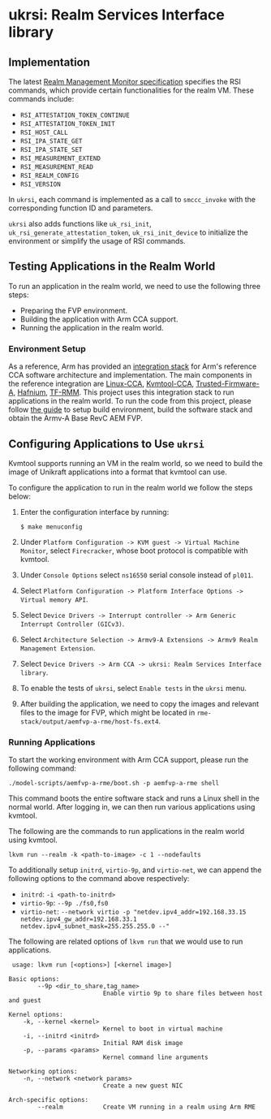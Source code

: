 # ukrsi: Realm Services Interface library

## Implementation

The latest [Realm Management Monitor specification](https://developer.arm.com/documentation/den0137/latest/) specifies the RSI commands, which provide certain functionalities for the realm VM.
These commands include:

* `RSI_ATTESTATION_TOKEN_CONTINUE`
* `RSI_ATTESTATION_TOKEN_INIT`
* `RSI_HOST_CALL`
* `RSI_IPA_STATE_GET`
* `RSI_IPA_STATE_SET`
* `RSI_MEASUREMENT_EXTEND`
* `RSI_MEASUREMENT_READ`
* `RSI_REALM_CONFIG`
* `RSI_VERSION`

In `ukrsi`, each command is implemented as a call to `smccc_invoke` with the corresponding function ID and parameters.

`ukrsi` also adds functions like `uk_rsi_init`, `uk_rsi_generate_attestation_token`, `uk_rsi_init_device` to initialize the environment or simplify the usage of RSI commands.

## Testing Applications in the Realm World

To run an application in the realm world, we need to use the following three steps:

* Preparing the FVP environment.
* Building the application with Arm CCA support.
* Running the application in the realm world.

### Environment Setup

As a reference, Arm has provided an [integration stack](https://gitlab.arm.com/arm-reference-solutions/arm-reference-solutions-docs/-/blob/master/docs/aemfvp-a-rme/user-guide.rst) for Arm's reference CCA software architecture and implementation.
The main components in the reference integration are [Linux-CCA](https://gitlab.arm.com/linux-arm/linux-cca), [Kvmtool-CCA](https://gitlab.arm.com/linux-arm/kvmtool-cca), [Trusted-Firmware-A](https://trustedfirmware-a.readthedocs.io/en/latest/), [Hafnium](https://review.trustedfirmware.org/plugins/gitiles/hafnium/hafnium/+/HEAD/README.md), [TF-RMM](https://tf-rmm.readthedocs.io/en/latest/).
This project uses this integration stack to run applications in the realm world.
To run the code from this project, please follow [the guide](https://gitlab.arm.com/arm-reference-solutions/arm-reference-solutions-docs/-/blob/master/docs/aemfvp-a-rme/user-guide.rst) to setup build environment, build the software stack and obtain the Armv-A Base RevC AEM FVP.

## Configuring Applications to Use `ukrsi`

Kvmtool supports running an VM in the realm world, so we need to build the image of Unikraft applications into a format that kvmtool can use.

To configure the application to run in the realm world we follow the steps below:

1. Enter the configuration interface by running:

   ```console
   $ make menuconfig
   ```

2. Under `Platform Configuration -> KVM guest -> Virtual Machine Monitor`, select `Firecracker`, whose boot protocol is compatible with kvmtool.

3. Under `Console Options` select `ns16550` serial console instead of `pl011`.

4. Select `Platform Configuration -> Platform Interface Options -> Virtual memory API`.

5. Select `Device Drivers -> Interrupt controller -> Arm Generic Interrupt Controller (GICv3)`.

6. Select `Architecture Selection -> Armv9-A Extensions -> Armv9 Realm Management Extension`.

7. Select `Device Drivers -> Arm CCA -> ukrsi: Realm Services Interface library`.

8. To enable the tests of `ukrsi`, select `Enable tests` in the `ukrsi` menu.

9. After building the application, we need to copy the images and relevant files to the image for FVP, which might be located in `rme-stack/output/aemfvp-a-rme/host-fs.ext4`.

### Running Applications

To start the working environment with Arm CCA support, please run the following command:

```shell
./model-scripts/aemfvp-a-rme/boot.sh -p aemfvp-a-rme shell
```

This command boots the entire software stack and runs a Linux shell in the normal world.
After logging in, we can then run various applications using kvmtool.

The following are the commands to run applications in the realm world using kvmtool.

```shell
lkvm run --realm -k <path-to-image> -c 1 --nodefaults
```

To additionally setup `initrd`, `virtio-9p`, and `virtio-net`, we can append the following options to the command above respectively:

* `initrd`: `-i <path-to-initrd>`
* `virtio-9p`: `--9p ./fs0,fs0`
* `virtio-net`: `--network virtio -p "netdev.ipv4_addr=192.168.33.15 netdev.ipv4_gw_addr=192.168.33.1 netdev.ipv4_subnet_mask=255.255.255.0 --"`

The following are related options of `lkvm run` that we would use to run applications.
```shell
 usage: lkvm run [<options>] [<kernel image>]

Basic options:
        --9p <dir_to_share,tag_name>
                          Enable virtio 9p to share files between host and guest

Kernel options:
    -k, --kernel <kernel>
                          Kernel to boot in virtual machine
    -i, --initrd <initrd>
                          Initial RAM disk image
    -p, --params <params>
                          Kernel command line arguments

Networking options:
    -n, --network <network params>
                          Create a new guest NIC

Arch-specific options:
        --realm           Create VM running in a realm using Arm RME
```

